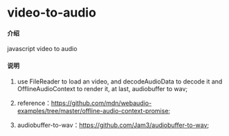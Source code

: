 # video-to-audio

#### 介绍

javascript video to audio

#### 说明

1.  use FileReader to load an video, and decodeAudioData to decode it and OfflineAudioContext to render it, at last, audiobuffer to wav;

2.  reference：https://github.com/mdn/webaudio-examples/tree/master/offline-audio-context-promise;

3.  audiobuffer-to-wav：https://github.com/Jam3/audiobuffer-to-wav;
